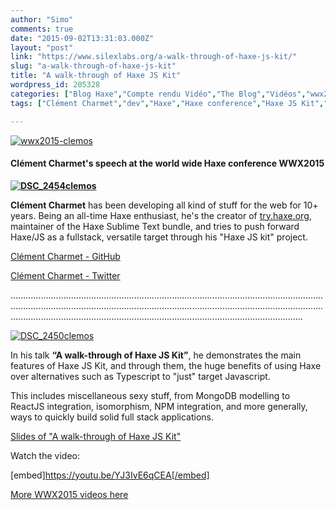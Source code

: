 ```yaml
---
author: "Simo"
comments: true
date: "2015-09-02T13:31:03.000Z"
layout: "post"
link: "https://www.silexlabs.org/a-walk-through-of-haxe-js-kit/"
slug: "a-walk-through-of-haxe-js-kit"
title: "A walk-through of Haxe JS Kit"
wordpress_id: 205328
categories: ["Blog Haxe","Compte rendu Vidéo","The Blog","Vidéos","wwx2015"]
tags: ["Clément Charmet","dev","Haxe","Haxe conference","Haxe JS Kit","javaScript","js","JS kit","node.js","nodejs","NPM","video","webdev","wwx","wwx2015"]

---
```

[![wwx2015-clemos](https://www.silexlabs.org/wp-content/uploads/2015/08/wwx2015-clemos.png)](https://www.silexlabs.org/wp-content/uploads/2015/08/wwx2015-clemos.png)





#### Clément Charmet's speech at the world wide Haxe conference WWX2015




**[![DSC_2454clemos](https://www.silexlabs.org/wp-content/uploads/2015/08/DSC_2454clemos-200x300.jpg)](https://www.silexlabs.org/wp-content/uploads/2015/08/DSC_2454clemos.jpg)**




**Clément Charmet** has been developing all kind of stuff for the web for 10+ years. Being an all-time Haxe enthusiast, he's the creator of [try.haxe.org](http://try.haxe.org/), maintainer of the Haxe Sublime Text bundle, and tries to push forward Haxe/JS as a fullstack, versatile target through his "Haxe JS kit" project.




[Clément Charmet - GitHub](https://github.com/clemos)




[Clément Charmet - Twitter](https://twitter.com/clemenchar)




............................................................................................................................................................................................................................................................................................................................................................................


[![DSC_2450clemos](https://www.silexlabs.org/wp-content/uploads/2015/08/DSC_2450clemos-687x458.jpg)](https://www.silexlabs.org/wp-content/uploads/2015/08/DSC_2450clemos.jpg)


In his talk **“A walk-through of Haxe JS Kit”**, he demonstrates the main features of Haxe JS Kit, and through them, the huge benefits of using Haxe over alternatives such as Typescript to "just" target Javascript.




This includes miscellaneous sexy stuff, from MongoDB modelling to ReactJS integration, isomorphism, NPM integration, and more generally, ways to quickly build solid full stack applications.




[Slides of "A walk-through of Haxe JS Kit"](https://docs.google.com/presentation/d/1jz6m6NgrWBnLA5Zt6S67B3yenTE0edgeeIH_GE_d00o/pub?start=false&loop=false&delayms=10000#slide=id.p)




Watch the video:


[embed]https://youtu.be/YJ3IvE6qCEA[/embed]

[More WWX2015 videos here](https://www.silexlabs.org/wrapping-up-wwx2015/)

